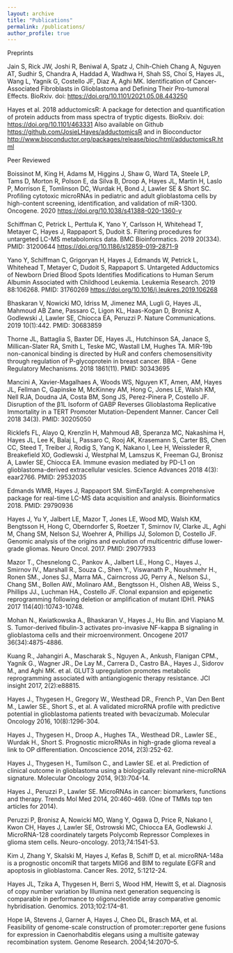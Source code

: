 ```yaml
---
layout: archive
title: "Publications"
permalink: /publications/
author_profile: true
---
```

Preprints

Jain S, Rick JW, Joshi R, Beniwal A, Spatz J, Chih-Chieh Chang A, Nguyen AT, Sudhir S, Chandra A, Haddad A, Wadhwa H, Shah SS, Choi S, Hayes JL, Wang L, Yagnik G, Costello JF, Diaz A, Aghi MK. Identification of Cancer-Associated Fibroblasts in Glioblastoma and Defining Their Pro-tumoral Effects. BioRxiv. doi: https://doi.org/10.1101/2021.05.08.443250

Hayes et al. 2018 adductomicsR: A package for detection and quantification of protein adducts from mass spectra of tryptic digests. BioRxiv. doi: https://doi.org/10.1101/463331 Also available on Github https://github.com/JosieLHayes/adductomicsR and in Bioconductor http://www.bioconductor.org/packages/release/bioc/html/adductomicsR.html

Peer Reviewed

Boissinot M, King H, Adams M, Higgins J, Shaw G, Ward TA, Steele LP, Tams D, Morton R, Polson E, da Silva B, Droop A, Hayes JL, Martin H, Laslo P, Morrison E,  Tomlinson DC, Wurdak H, Bond J, Lawler SE & Short SC. Profiling cytotoxic microRNAs in pediatric and adult glioblastoma cells by high-content screening, identification, and validation of miR-1300. Oncogene. 2020 https://doi.org/10.1038/s41388-020-1360-y 

Schiffman C, Petrick L, Perttula K, Yano Y, Carlsson H, Whitehead T, Metayer C, Hayes J, Rappaport S, Dudoit S. Filtering procedures for untargeted LC-MS metabolomics data. BMC Bioinformatics. 2019 20(334). PMID: 31200644 https://doi.org/10.1186/s12859-019-2871-9

Yano Y, Schiffman C, Grigoryan H, Hayes J, Edmands W, Petrick L, Whitehead T, Metayer C, Dudoit S, Rappaport S. Untargeted Adductomics of Newborn Dried Blood Spots Identifies Modifications to Human Serum Albumin Associated with Childhood Leukemia. Leukemia Research. 2019 88:106268. PMID: 31760269 https://doi.org/10.1016/j.leukres.2019.106268

Bhaskaran V, Nowicki MO, Idriss M, Jimenez MA, Lugli G, Hayes JL, Mahmoud AB Zane, Passaro C, Ligon KL, Haas-Kogan D, Bronisz A, Godlewski J, Lawler SE, Chiocca EA, Peruzzi P. Nature Communications. 2019 10(1):442. PMID: 30683859

Thorne JL, Battaglia S, Baxter DE, Hayes JL, Hutchinson SA, Janace S, Millican-Slater RA, Smith L, Teske MC, Wastall LM, Hughes TA. MiR-19b non-canonical binding is directed by HuR and confers chemosensitivity through regulation of P-glycoprotein in breast cancer. BBA - Gene Regulatory Mechanisms. 2018 1861(11). PMID: 30343695 

Mancini A, Xavier-Magalhaes A, Woods WS, Nguyen KT, Amen, AM, Hayes JL, Fellman C, Gapinske M, McKinney AM, Hong C, Jones LE, Walsh KM, Nell RJA, Doudna JA, Costa BM, Song JS, Perez-Pinera P, Costello JF. Disruption of the β1L Isoform of GABP Reverses Glioblastoma Replicative Immortality in a TERT Promoter Mutation-Dependent Manner. Cancer Cell 2018 34(3). PMID: 30205050

Ricklefs FL, Alayo Q, Krenzlin H, Mahmoud AB, Speranza MC, Nakashima H, Hayes JL, Lee K, Balaj L, Passaro C, Rooj AK, Krasemann S, Carter BS, Chen CC, Steed T, Treiber J, Rodig S, Yang K, Nakano I, Lee H, Weissleder R, Breakefield XO, Godlewski J, Westphal M, Lamszus K, Freeman GJ, Bronisz A, Lawler SE, Chiocca EA. Immune evasion mediated by PD-L1 on glioblastoma-derived extracellular vesicles.  Science Advances 2018 4(3): eaar2766. PMID: 29532035

Edmands WMB, Hayes J, Rappaport SM. SimExTargId: A comprehensive package for real-time LC-MS data acquisition and analysis. Bioinformatics 2018. PMID: 29790936

Hayes J, Yu Y, Jalbert LE, Mazor T, Jones LE, Wood MD, Walsh KM, Bengtsson H, Hong C, Oberndorfer S, Roetzer T, Smirnov IV, Clarke JL, Aghi M, Chang SM, Nelson SJ, Woehrer A, Phillips JJ, Solomon D, Costello JF. Genomic analysis of the origins and evolution of multicentric diffuse lower-grade gliomas. Neuro Oncol. 2017. PMID: 29077933

Mazor T., Chesnelong C., Pankov A., Jalbert LE., Hong C., Hayes J., Smirnov IV., Marshall R., Souza C., Shen Y., Viswanath P., Noushmehr H., Ronen SM., Jones SJ., Marra MA., Cairncross JG, Perry A., Nelson SJ., Chang SM., Bollen AW., Molinaro AM., Bengtsson H., Olshen AB, Weiss S., Phillips JJ., Luchman HA., Costello JF. Clonal expansion and epigenetic reprogramming following deletion or amplification of mutant IDH1. PNAS 2017 114(40):10743-10748. 

Mohan N., Kwiatkowska A., Bhaskaran V., Hayes J., Hu Bin. and Viapiano M. S. Tumor-derived fibulin-3 activates pro-invasive NF-kappa B signaling in glioblastoma cells and their microenvironment. Oncogene 2017 36(34):4875-4886. 

Kuang R., Jahangiri A., Mascharak S., Nguyen A., Ankush, Flanigan CPM., Yagnik G., Wagner JR., De Lay M., Carrera D., Castro BA., Hayes J., Sidorov M., and Aghi MK. et al. GLUT3 upregulation promotes metabolic reprogramming associated with antiangiogenic therapy resistance. JCI insight 2017, 2(2):e88815.

Hayes J., Thygesen H., Gregory W., Westhead DR., French P., Van Den Bent M., Lawler SE., Short S., et al. A validated microRNA profile with predictive potential in glioblastoma patients treated with bevacizumab. Molecular Oncology 2016, 10(8):1296-304.

Hayes J., Thygesen H., Droop A., Hughes TA., Westhead DR., Lawler SE., Wurdak H., Short S.  Prognostic microRNAs in high-grade glioma reveal a link to OP differentiation. Oncoscience 2014, 2(3):252-62.  

Hayes J., Thygesen H., Tumilson C., and Lawler SE. et al. Prediction of clinical outcome in glioblastoma using a biologically relevant nine-microRNA signature.
Molecular Oncology 2014, 9(3):704-14.

Hayes J., Peruzzi P., Lawler SE. MicroRNAs in cancer: biomarkers, functions and therapy. Trends Mol Med 2014, 20:460-469. (One of TMMs top ten articles for 2014).

Peruzzi P, Bronisz A, Nowicki MO, Wang Y, Ogawa D, Price R, Nakano I, Kwon CH, Hayes J, Lawler SE, Ostrowski MC, Chiocca EA, Godlewski J. MicroRNA-128 coordinately targets Polycomb Repressor Complexes in glioma stem cells. Neuro-oncology. 2013;74:1541-53. 

Kim J, Zhang Y, Skalski M, Hayes J, Kefas B, Schiff D, et al. microRNA-148a is a prognostic oncomiR that targets MIG6 and BIM to regulate EGFR and apoptosis in glioblastoma. Cancer Res. 2012, 5:1212-24.

Hayes JL, Tzika A, Thygesen H, Berri S, Wood HM, Hewitt S, et al. Diagnosis of copy number variation by Illumina next generation sequencing is comparable in performance to oligonucleotide array comparative genomic hybridisation. Genomics. 2013;102:174–81. 

Hope IA, Stevens J, Garner A, Hayes J, Cheo DL, Brasch MA, et al. Feasibility of genome-scale construction of promoter::reporter gene fusions for expression in Caenorhabditis elegans using a multisite gateway recombination system. Genome Research. 2004;14:2070–5. 


